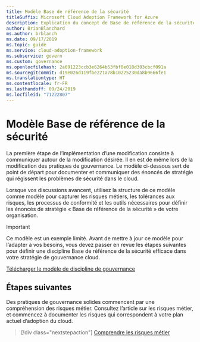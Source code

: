 ```yaml
---
title: Modèle Base de référence de la sécurité
titleSuffix: Microsoft Cloud Adoption Framework for Azure
description: Explication du concept de Base de référence de la sécurité dans le cadre de la gouvernance cloud.
author: BrianBlanchard
ms.author: brblanch
ms.date: 09/17/2019
ms.topic: guide
ms.service: cloud-adoption-framework
ms.subservice: govern
ms.custom: governance
ms.openlocfilehash: 2a691223ccb3e6264b53fbf0e018d303cbcf091a
ms.sourcegitcommit: d19e026d119fbe221a78b10225230da8b9666fe1
ms.translationtype: HT
ms.contentlocale: fr-FR
ms.lasthandoff: 09/24/2019
ms.locfileid: "71222807"
---
```

# <a name="security-baseline-template"></a>Modèle Base de référence de la sécurité

La première étape de l’implémentation d’une modification consiste à communiquer autour de la modification désirée. Il en est de même lors de la modification des pratiques de gouvernance. Le modèle ci-dessous sert de point de départ pour documenter et communiquer des énoncés de stratégie qui régissent les problèmes de sécurité dans le cloud.

Lorsque vos discussions avancent, utilisez la structure de ce modèle comme modèle pour capturer les risques métiers, les tolérances aux risques, les processus de conformité et les outils nécessaires pour définir les énoncés de stratégie « Base de référence de la sécurité » de votre organisation.

> [!IMPORTANT]
> Ce modèle est un exemple limité. Avant de mettre à jour ce modèle pour l’adapter à vos besoins, vous devez passer en revue les étapes suivantes pour définir une discipline Base de référence de la sécurité efficace dans votre stratégie de gouvernance cloud.

<!-- markdownlint-disable MD033 -->

 <a href="https://archcenter.blob.core.windows.net/cdn/fusion/governance/Security%20Baseline%20Discipline%20Template.docx">Télécharger le modèle de discipline de gouvernance</a>

<!-- markdownlint-enable MD033 -->

## <a name="next-steps"></a>Étapes suivantes

Des pratiques de gouvernance solides commencent par une compréhension des risques métier. Consultez l’article sur les risques métier, et commencez à documenter les risques qui correspondent à votre plan actuel d’adoption du cloud.

> [!div class="nextstepaction"]
> [Comprendre les risques métier](./business-risks.md)
